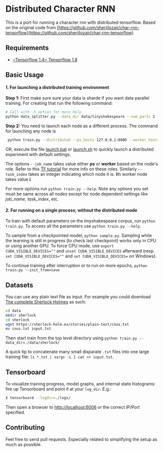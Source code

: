 Distributed Character RNN
===
This is a port for running a character rnn with distributed tensorflow.
Based on the original code from [https://github.com/sherjilozair/char-rnn-tensorflow](https://github.com/sherjilozair/char-rnn-tensorflow)

## Requirements
- [~Tensorflow 1.4~ Tensorflow 1.8](http://www.tensorflow.org)

## Basic Usage

#### 1. For launching a distributed training environment

**Step 1:** First make sure sure your data is sharde if you want data parallel training. For creating that run the following command:

```bash
# Call with -h option for more help
python data_splitter.py --data_dir data/tinyshakespeare --num_parts 2 --out_dir sharded_data
```

**Step 2:** You need to launch each node as a different process. The command for launching any node is 

```bash
 python train.py --distributed --ps_hosts 127.0.0.1:8000 --worker_hosts 127.0.0.1:9000,127.0.0.1:9001 --job_name $job_name --task_index $task_index --save_dir distrib-train
```

OR, execute the file [launch.bat](https://github.com/Abhishek8394/distributed_char_rnn/blob/master/launch.bat) or [launch.sh](https://github.com/Abhishek8394/distributed_char_rnn/blob/master/launch.sh) to quickly launch a distributed experiment with default settings. 

The options `--job_name` takes value either **ps** or **worker** based on the node's role. Refer to this [TF tutorial](https://www.tensorflow.org/deploy/distributed#specifying_distributed_devices_in_your_model) for more info on these roles.
Similarly `--task_index` takes an integer indicating which node it is. **i**th worker node takes value **i**.

For more options run `python train.py --help`. Note any options you set must be same across all nodes except for node dependent settings like *job_name, task_index*, etc.

#### 2. For running on a single process; without the distributed mode 

To train with default parameters on the tinyshakespeare corpus, run `python train.py`. To access all the parameters use `python train.py --help`.

To sample from a checkpointed model, `python sample.py`.
Sampling while the learning is still in progress (to check last checkpoint) works only in CPU or using another GPU.
To force CPU mode, use `export CUDA_VISIBLE_DEVICES=""` and `unset CUDA_VISIBLE_DEVICES` afterward
(resp. `set CUDA_VISIBLE_DEVICES=""` and `set CUDA_VISIBLE_DEVICES=` on Windows).

To continue training after interruption or to run on more epochs, `python train.py --init_from=save`

## Datasets
You can use any plain text file as input. For example you could download [The complete Sherlock Holmes](https://sherlock-holm.es/ascii/) as such:

```bash
cd data
mkdir sherlock
cd sherlock
wget https://sherlock-holm.es/stories/plain-text/cnus.txt
mv cnus.txt input.txt
```

Then start train from the top level directory using `python train.py --data_dir=./data/sherlock/`

A quick tip to concatenate many small disparate `.txt` files into one large training file: `ls *.txt | xargs -L 1 cat >> input.txt`.

## Tensorboard
To visualize training progress, model graphs, and internal state histograms:  fire up Tensorboard and point it at your `log_dir`.  E.g.:
```bash
$ tensorboard --logdir=./logs/
```

Then open a browser to [http://localhost:6006](http://localhost:6006) or the correct IP/Port specified.

## Contributing
Feel free to send pull requests. Especially related to simplifying the setup as much as possible.
